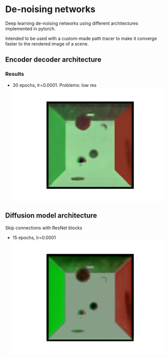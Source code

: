 # De-noising networks

Deep learning de-noising networks using different architectures implemented in pytorch.

Intended to be used with a custom-made path tracer to make it converge faster to the rendered image of a scene.

## Encoder decoder architecture

### Results

- 30 epochs, lr=0.0001. Problems: low res
![](results/encdec_arch/result1.png)

## Diffusion model architecture

Skip connections with ResNet blocks

- 15 epochs, lr=0.0001
![](results/diffusion/result1.png)
